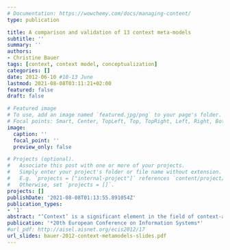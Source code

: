 ```yaml
---
# Documentation: https://wowchemy.com/docs/managing-content/
type: publication

title: A comparison and validation of 13 context meta-models
subtitle: ''
summary: ''
authors:
- Christine Bauer
tags: [context, context model, conceptualization]
categories: []
date: 2012-06-10 #10-13 June
lastmod: 2021-08-08T03:11:21+02:00
featured: false
draft: false

# Featured image
# To use, add an image named `featured.jpg/png` to your page's folder.
# Focal points: Smart, Center, TopLeft, Top, TopRight, Left, Right, BottomLeft, Bottom, BottomRight.
image:
  caption: ''
  focal_point: ''
  preview_only: false

# Projects (optional).
#   Associate this post with one or more of your projects.
#   Simply enter your project's folder or file name without extension.
#   E.g. `projects = ["internal-project"]` references `content/project/deep-learning/index.md`.
#   Otherwise, set `projects = []`.
projects: []
publishDate: '2021-08-08T01:13:55.891054Z'
publication_types:
- '1'
abstract: "‘Context’ is a significant element in the field of context-aware and pervasive computing. Thereby, a context meta-model defines context on an abstract level. Simultaneously, a context meta-model builds the basis for specific context models that support system designers in their decisions which context variables to integrate in a particular intelligent context-adaptive system. This paper compares 13 meta-models with respect to their scope. Taking an empirical approach, we matched the meta-models against context variables used in research practice. On the one hand, the meta-models find themselves well reflected by research practice, in a sense that the models’ context categories can be described by context variables reported in research. On the other hand, the results clearly indicate that each of the 13 context meta-models fails to describe the full landscape of context. Many context variables used in reported research are not covered by any of the analysed context meta-models. Accordingly, this paper calls on the research community to advance its basic theories continuously because the research field needs theories that reflect reality."
publication: '*20th European Conference on Information Systems*'
#url_pdf: http://aisel.aisnet.org/ecis2012/17
url_slides: bauer-2012-context-metamodels-slides.pdf
---
```

